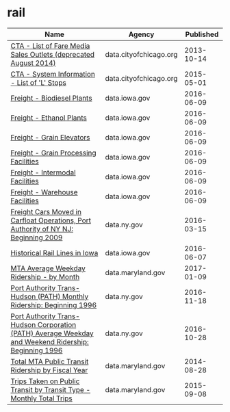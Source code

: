 # rail

Name | Agency | Published
---- | ---- | ---------
[CTA - List of Fare Media Sales Outlets (deprecated August 2014)](../socrata/ag7u-gr9m.md) | data.cityofchicago.org | 2013-10-14
[CTA - System Information - List of 'L' Stops](../socrata/8pix-ypme.md) | data.cityofchicago.org | 2015-05-01
[Freight - Biodiesel Plants](../socrata/rx6n-da6a.md) | data.iowa.gov | 2016-06-09
[Freight - Ethanol Plants](../socrata/jy2j-p83k.md) | data.iowa.gov | 2016-06-09
[Freight - Grain Elevators](../socrata/6mk8-ibfw.md) | data.iowa.gov | 2016-06-09
[Freight - Grain Processing Facilities](../socrata/acrz-53t5.md) | data.iowa.gov | 2016-06-09
[Freight - Intermodal Facilities](../socrata/94pv-pzzh.md) | data.iowa.gov | 2016-06-09
[Freight - Warehouse Facilities](../socrata/k66b-24hw.md) | data.iowa.gov | 2016-06-09
[Freight Cars Moved in Carfloat Operations, Port Authority of NY NJ: Beginning 2009](../socrata/hy7n-2fdt.md) | data.ny.gov | 2016-03-15
[Historical Rail Lines in Iowa](../socrata/htcw-ne8n.md) | data.iowa.gov | 2016-06-07
[MTA Average Weekday Ridership - by Month](../socrata/ub96-xxqw.md) | data.maryland.gov | 2017-01-09
[Port Authority Trans-Hudson (PATH) Monthly Ridership: Beginning 1996](../socrata/v5t9-im68.md) | data.ny.gov | 2016-11-18
[Port Authority Trans-Hudson Corporation (PATH) Average Weekday and Weekend Ridership: Beginning 1996](../socrata/p7e4-ipty.md) | data.ny.gov | 2016-10-28
[Total MTA Public Transit Ridership by Fiscal Year](../socrata/xmdp-9ku6.md) | data.maryland.gov | 2014-08-28
[Trips Taken on Public Transit by Transit Type - Monthly Total Trips](../socrata/5ymg-2p8u.md) | data.maryland.gov | 2015-09-08

